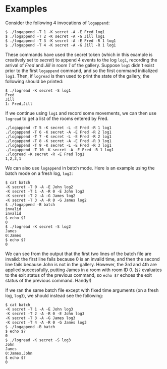 Examples
========
Consider the following 4 invocations of `logappend`:

    $ ./logappend -T 1 -K secret -A -E Fred log1
    $ ./logappend -T 2 -K secret -A -G Jill log1
    $ ./logappend -T 3 -K secret -A -E Fred -R 1 log1
    $ ./logappend -T 4 -K secret -A -G Jill -R 1 log1

These commands have used the secret token (which in this example is creatively set to *secret*) to append 4 events to the log `log1`, recording the arrival of *Fred* and *Jill* in room *1* of the gallery. Suppose `log1` didn't exist prior to the first `logappend` command, and so the first command initialized `log1`. Then, if `logread` is then used to print the state of the gallery, the following should be printed: 

    $ ./logread -K secret -S log1
    Fred
    Jill
    1: Fred,Jill

If we continue using `log1` and record some movements, we can then use `logread` to get a list of the rooms entered by Fred.

    ./logappend -T 5 -K secret -L -E Fred -R 1 log1
    ./logappend -T 6 -K secret -A -E Fred -R 2 log1
    ./logappend -T 7 -K secret -L -E Fred -R 2 log1
    ./logappend -T 8 -K secret -A -E Fred -R 3 log1
    ./logappend -T 9 -K secret -L -E Fred -R 3 log1
    ./logappend -T 10 -K secret -A -E Fred -R 1 log1
    ./logread -K secret -R -E Fred log1
    1,2,3,1 

We can also use `logappend` in batch mode. Here is an example using the batch mode on a fresh log, `log2`:

    $ cat batch
    -K secret -T 0 -A -E John log2
    -K secret -T 1 -A -R 0 -E John log2
    -K secret -T 2 -A -G James log2
    -K secret -T 3 -A -R 0 -G James log2
    $ ./logappend -B batch
    invalid
    invalid
    $ echo $?
    0
    $ ./logread -K secret -S log2
    James
    0:James
    $ echo $?
    0

We can see from the output that the first two lines of the batch file are invalid:  the first line fails because 0 is an invalid time, and then the second line fails because John is not in the gallery. However, the 3rd and 4th are applied successfully, putting James in a room with room ID 0. (`$?` evaluates to the exit status of the previous command, so `echo $?` echoes the exit status of the previous command. Handy!)

If we ran the same batch file except with fixed time arguments (on a fresh log, `log3`), we should instead see the following: 

    $ cat batch
    -K secret -T 1 -A -E John log3
    -K secret -T 2 -A -R 0 -E John log3
    -K secret -T 3 -A -G James log3
    -K secret -T 4 -A -R 0 -G James log3
    $ ./logappend -B batch
    $ echo $?
    0
    $ ./logread -K secret -S log3
    John
    James
    0:James,John
    $ echo $?
    0

